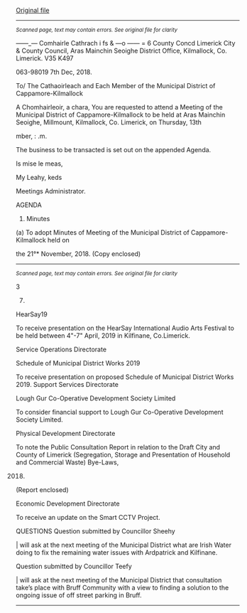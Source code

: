 [Original file](https://www.limerick.ie/sites/default/files/media/documents/2018-12/01%20Agenda%20MD%20Meeting%2013th%20Dec%202018.pdf)

---
*<small>Scanned page, text may contain errors. See original file for clarity</small>*  

_—_—_— Comhairle Cathrach
i fs & —o ——
= 6 County Concd
Limerick City & County Council,
Aras Mainchin Seoighe District Office,
Kilmallock, Co. Limerick.
V35 K497

063-98019 7th Dec, 2018.

To/ The Cathaoirleach and Each Member of the Municipal District of Cappamore-Kilmallock

A Chomhairleoir, a chara,
You are requested to attend a Meeting of the Municipal District of Cappamore-Kilmallock to be
held at Aras Mainchin Seoighe, Millmount, Kilmallock, Co. Limerick, on Thursday, 13th

mber, : .m.

The business to be transacted is set out on the appended Agenda.

Is mise le meas,

My Leahy, keds

Meetings Administrator.

AGENDA
1. Minutes

(a) To adopt Minutes of Meeting of the Municipal District of Cappamore-Kilmallock held on

the 21°* November, 2018.
(Copy enclosed)


---
*<small>Scanned page, text may contain errors. See original file for clarity</small>*  

3

7.

HearSay19

To receive presentation on the HearSay International Audio Arts Festival to be held
between 4"-7" April, 2019 in Kilfinane, Co.Limerick.

Service Operations Directorate

Schedule of Municipal District Works 2019

To receive presentation on proposed Schedule of Municipal District Works 2019.
Support Services Directorate

Lough Gur Co-Operative Development Society Limited

To consider financial support to Lough Gur Co-Operative Development Society Limited.

Physical Development Directorate

To note the Public Consultation Report in relation to the Draft City and County of Limerick
(Segregation, Storage and Presentation of Household and Commercial Waste) Bye-Laws,

2018.
(Report enclosed)

Economic Development Directorate

To receive an update on the Smart CCTV Project.

QUESTIONS
Question submitted by Councillor Sheehy

| will ask at the next meeting of the Municipal District what are Irish Water doing to fix
the remaining water issues with Ardpatrick and Kilfinane.

Question submitted by Councillor Teefy

| will ask at the next meeting of the Municipal District that consultation take’s place
with Bruff Community with a view to finding a solution to the ongoing issue of off street
parking in Bruff.


---
